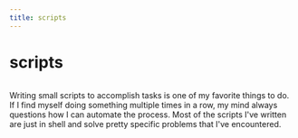 ```yaml
---
title: scripts
---
```


# scripts

```scala mdoc:percentages:scripts
```

Writing small scripts to accomplish tasks is one of my favorite things to do. If
I find myself doing something multiple times in a row, my mind always questions
how I can automate the process. Most of the scripts I've written are just in
shell and solve pretty specific problems that I've encountered.

```scala mdoc:tags:scripts
```
